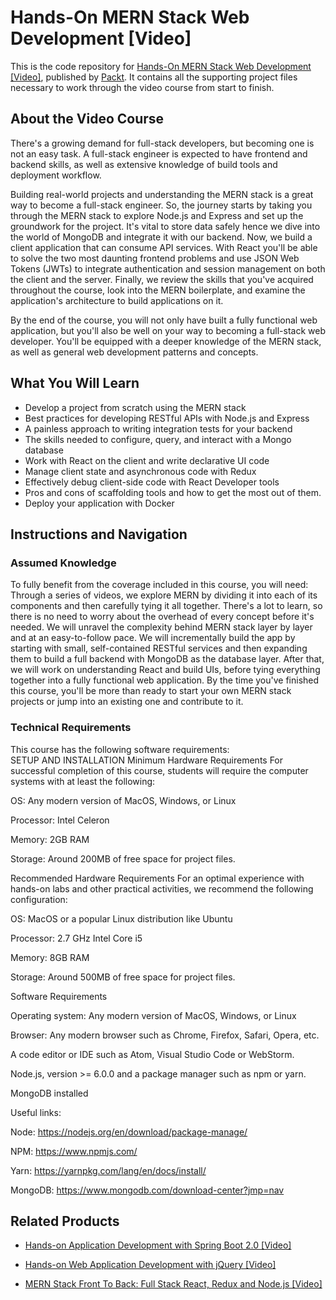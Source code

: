


# Hands-On MERN Stack Web Development [Video]
This is the code repository for [Hands-On MERN Stack Web Development [Video]](https://www.packtpub.com/web-development/hands-mern-stack-web-development-video?utm_source=github&utm_medium=repository&utm_campaign=9781789346305), published by [Packt](https://www.packtpub.com/?utm_source=github). It contains all the supporting project files necessary to work through the video course from start to finish.
## About the Video Course
There's a growing demand for full-stack developers, but becoming one is not an easy task. A full-stack engineer is expected to have frontend and backend skills, as well as extensive knowledge of build tools and deployment workflow.

Building real-world projects and understanding the MERN stack is a great way to become a full-stack engineer. So, the journey starts by taking you through the MERN stack to explore Node.js and Express and set up the groundwork for the project. It's vital to store data safely hence we dive into the world of MongoDB and integrate it with our backend. Now, we build a client application that can consume API services. With React you'll be able to solve the two most daunting frontend problems and use JSON Web Tokens (JWTs) to integrate authentication and session management on both the client and the server. Finally, we review the skills that you've acquired throughout the course, look into the MERN boilerplate, and examine the application's architecture to build applications on it.

By the end of the course, you will not only have built a fully functional web application, but you'll also be well on your way to becoming a full-stack web developer. You'll be equipped with a deeper knowledge of the MERN stack, as well as general web development patterns and concepts.

<H2>What You Will Learn</H2>
<DIV class=book-info-will-learn-text>
<UL>
<LI>Develop a project from scratch using the MERN stack 
<LI>Best practices for developing RESTful APIs with Node.js and Express 
<LI>A painless approach to writing integration tests for your backend 
<LI>The skills needed to configure, query, and interact with a Mongo database 
<LI>Work with React on the client and write declarative UI code 
<LI>Manage client state and asynchronous code with Redux 
<LI>Effectively debug client-side code with React Developer tools 
<LI>Pros and cons of scaffolding tools and how to get the most out of them. 
<LI>Deploy your application with Docker </LI></UL></DIV>

## Instructions and Navigation
### Assumed Knowledge
To fully benefit from the coverage included in this course, you will need:<br/>
Through a series of videos, we explore MERN by dividing it into each of its components and then carefully tying it all together. There's a lot to learn, so there is no need to worry about the overhead of every concept before it's needed. We will unravel the complexity behind MERN stack layer by layer and at an easy-to-follow pace.
We will incrementally build the app by starting with small, self-contained RESTful services and then expanding them to build a full backend with MongoDB as the database layer. After that, we will work on understanding React and build UIs, before tying everything together into a fully functional web application.
By the time you've finished this course, you'll be more than ready to start your own MERN stack projects or jump into an existing one and contribute to it.
### Technical Requirements
This course has the following software requirements:<br/>
SETUP AND INSTALLATION
Minimum Hardware Requirements
For successful completion of this course, students will require the computer systems with at least the following:


OS: Any modern version of MacOS, Windows, or Linux



Processor: Intel Celeron



Memory: 2GB RAM



Storage: Around 200MB of free space for project files.




Recommended Hardware Requirements
For an optimal experience with hands-on labs and other practical activities, we recommend the following configuration:


OS: MacOS or a popular Linux distribution like Ubuntu



Processor: 2.7 GHz Intel Core i5



Memory: 8GB RAM



Storage: Around 500MB of free space for project files.




Software Requirements

Operating system: Any modern version of MacOS, Windows, or Linux



Browser: Any modern browser such as Chrome, Firefox, Safari, Opera, etc.



A code editor or IDE such as Atom, Visual Studio Code or WebStorm.



Node.js, version >= 6.0.0 and a package manager such as npm or yarn.



MongoDB installed



Useful links:



Node: https://nodejs.org/en/download/package-manage/



NPM: https://www.npmjs.com/



Yarn: https://yarnpkg.com/lang/en/docs/install/


MongoDB: https://www.mongodb.com/download-center?jmp=nav

## Related Products
* [Hands-on Application Development with Spring Boot 2.0 [Video]](https://www.packtpub.com/application-development/hands-application-development-spring-boot-20-video?utm_source=github&utm_medium=repository&utm_campaign=9781789137712)

* [Hands-on Web Application Development with jQuery [Video]](https://www.packtpub.com/web-development/hands-web-application-development-jquery-video?utm_source=github&utm_medium=repository&utm_campaign=9781789343809)

* [MERN Stack Front To Back: Full Stack React, Redux and Node.js [Video]](https://www.packtpub.com/networking-and-servers/mern-stack-front-back-full-stack-react-redux-and-nodejs-video?utm_source=github&utm_medium=repository&utm_campaign=9781789343120)


